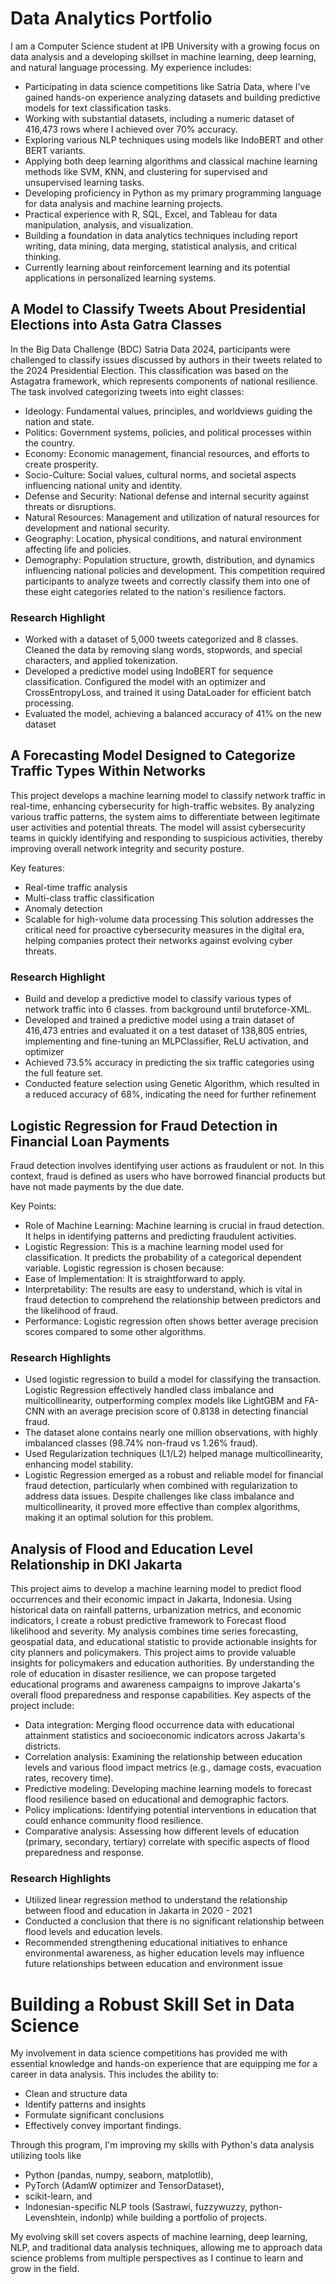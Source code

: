 # Data Analytics Portfolio

I am a Computer Science student at IPB University with a growing focus on data analysis and a developing skillset in machine learning, deep learning, and natural language processing. My experience includes:

- Participating in data science competitions like Satria Data, where I've gained hands-on experience analyzing datasets and building predictive models for text classification tasks.
- Working with substantial datasets, including a numeric dataset of 416,473 rows where I achieved over 70% accuracy.
- Exploring various NLP techniques using models like IndoBERT and other BERT variants.
- Applying both deep learning algorithms and classical machine learning methods like SVM, KNN, and clustering for supervised and unsupervised learning tasks.
- Developing proficiency in Python as my primary programming language for data analysis and machine learning projects.
- Practical experience with R, SQL, Excel, and Tableau for data manipulation, analysis, and visualization.
- Building a foundation in data analytics techniques including report writing, data mining, data merging, statistical analysis, and critical thinking.
- Currently learning about reinforcement learning and its potential applications in personalized learning systems.

## A Model to Classify Tweets About Presidential Elections into Asta Gatra Classes
In the Big Data Challenge (BDC) Satria Data 2024, participants were challenged to classify issues discussed by authors in their tweets related to the 2024 Presidential Election. This classification was based on the Astagatra framework, which represents components of national resilience. The task involved categorizing tweets into eight classes:
- Ideology: Fundamental values, principles, and worldviews guiding the nation and state.
- Politics: Government systems, policies, and political processes within the country.
- Economy: Economic management, financial resources, and efforts to create prosperity.
- Socio-Culture: Social values, cultural norms, and societal aspects influencing national unity and identity.
- Defense and Security: National defense and internal security against threats or disruptions.
- Natural Resources: Management and utilization of natural resources for development and national security.
- Geography: Location, physical conditions, and natural environment affecting life and policies.
- Demography: Population structure, growth, distribution, and dynamics influencing national policies and development.
This competition required participants to analyze tweets and correctly classify them into one of these eight categories related to the nation's resilience factors.

### Research Highlight
- Worked with a dataset of 5,000 tweets categorized and 8 classes. Cleaned the data by removing slang words, stopwords, and special characters, and applied tokenization.
- Developed a predictive model using IndoBERT for sequence classification. Configured the model with an optimizer and CrossEntropyLoss, and trained it using DataLoader for efficient batch processing.
- Evaluated the model, achieving a balanced accuracy of 41% on the new dataset

## A Forecasting Model Designed to Categorize Traffic Types Within Networks 

This project develops a machine learning model to classify network traffic in real-time, enhancing cybersecurity for high-traffic websites. By analyzing various traffic patterns, the system aims to differentiate between legitimate user activities and potential threats. The model will assist cybersecurity teams in quickly identifying and responding to suspicious activities, thereby improving overall network integrity and security posture.

Key features:
- Real-time traffic analysis
- Multi-class traffic classification
- Anomaly detection
- Scalable for high-volume data processing
This solution addresses the critical need for proactive cybersecurity measures in the digital era, helping companies protect their networks against evolving cyber threats.

### Research Highlight

- Build and develop a predictive model to classify various types of network traffic into 6 classes. from background until bruteforce-XML.
- Developed and trained a predictive model using a train dataset of 416,473 entries and evaluated it on a test dataset of 138,805 entries, implementing and fine-tuning an MLPClassifier, ReLU activation, and optimizer
- Achieved 73.5% accuracy in predicting the six traffic categories using the full feature set.
- Conducted feature selection using Genetic Algorithm, which resulted in a reduced accuracy of 68%, indicating the need for further refinement

## Logistic Regression for Fraud Detection in Financial Loan Payments
Fraud detection involves identifying user actions as fraudulent or not. In this context, fraud is defined as users who have borrowed financial products but have not made payments by the due date.

Key Points:
- Role of Machine Learning: Machine learning is crucial in fraud detection. It helps in identifying patterns and predicting fraudulent activities.
- Logistic Regression: This is a machine learning model used for classification. It predicts the probability of a categorical dependent variable. Logistic regression is chosen because:
- Ease of Implementation: It is straightforward to apply.
- Interpretability: The results are easy to understand, which is vital in fraud detection to comprehend the relationship between predictors and the likelihood of fraud.
- Performance: Logistic regression often shows better average precision scores compared to some other algorithms.

### Research Highlights
- Used logistic regression to build a model for classifying the transaction. Logistic Regression effectively handled class imbalance and multicollinearity, outperforming complex models like LightGBM and FA-CNN with an average precision score of 0.8138 in detecting financial fraud.
- The dataset alone contains nearly one million observations, with highly imbalanced classes (98.74% non-fraud vs 1.26% fraud).
- Used Regularization techniques (L1/L2) helped manage multicollinearity, enhancing model stability.
- Logistic Regression emerged as a robust and reliable model for financial fraud detection, particularly when combined with regularization to address data issues. Despite challenges like class imbalance and multicollinearity, it proved more effective than complex algorithms, making it an optimal solution for this problem.

## Analysis of Flood and Education Level Relationship in DKI Jakarta

This project aims to develop a machine learning model to predict flood occurrences and their economic impact in Jakarta, Indonesia. Using historical data on rainfall patterns, urbanization metrics, and economic indicators, I create a robust predictive framework to Forecast flood likelihood and severity. 
My analysis combines time series forecasting, geospatial data, and educational statistic  to provide actionable insights for city planners and policymakers. This project aims to provide valuable insights for policymakers and education authorities. By understanding the role of education in disaster resilience, we can propose targeted educational programs and awareness campaigns to improve Jakarta's overall flood preparedness and response capabilities.
Key aspects of the project include:

- Data integration: Merging flood occurrence data with educational attainment statistics and socioeconomic indicators across Jakarta's districts.
- Correlation analysis: Examining the relationship between education levels and various flood impact metrics (e.g., damage costs, evacuation rates, recovery time).
- Predictive modeling: Developing machine learning models to forecast flood resilience based on educational and demographic factors.
- Policy implications: Identifying potential interventions in education that could enhance community flood resilience.
- Comparative analysis: Assessing how different levels of education (primary, secondary, tertiary) correlate with specific aspects of flood preparedness and response.
### Research Highlights
- Utilized linear regression method to understand the relationship between flood and education in Jakarta in 2020 - 2021
- Conducted a conclusion that there is no significant relationship between flood levels and education levels.
- Recommended strengthening educational initiatives to enhance environmental awareness, as higher education levels may influence future relationships between education and environment issue

  
# Building a Robust Skill Set in Data Science
My involvement in data science competitions has provided me with essential knowledge and hands-on experience that are equipping me for a career in data analysis. This includes the ability to:  
- Clean and structure data  
- Identify patterns and insights  
- Formulate significant conclusions  
- Effectively convey important findings.  

Through this program, I'm improving my skills with Python's data analysis utilizing tools like 
- Python (pandas, numpy, seaborn, matplotlib),
- PyTorch (AdamW optimizer and TensorDataset),
- scikit-learn, and
- Indonesian-specific NLP tools (Sastrawi, fuzzywuzzy, python-Levenshtein, indonlp) while building a portfolio of projects.

My evolving skill set covers aspects of machine learning, deep learning, NLP, and traditional data analysis techniques, allowing me to approach data science problems from multiple perspectives as I continue to learn and grow in the field.

